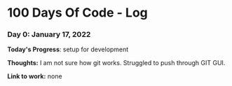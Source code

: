 # 100 Days Of Code - Log

### Day 0: January 17, 2022

**Today's Progress**: setup for development

**Thoughts:** I am not sure how git works. Struggled to push through GIT GUI.

**Link to work:** none